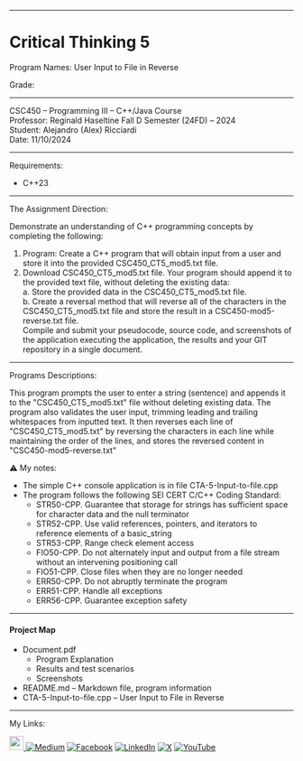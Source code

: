 ﻿-----------------------------------------------------------------------------------------------------------------------------
# Critical Thinking 5  
Program Names: User Input to File in Reverse  

Grade:  

-----------------------------------------------------------------------------------------------------------------------------

CSC450 – Programming III – C++/Java Course  
Professor: Reginald Haseltine
Fall D Semester (24FD) – 2024  
Student: Alejandro (Alex) Ricciardi  
Date: 11/10/2024   

-----------------------------------------------------------------------------------------------------------------------------

Requirements:  
- C++23  

-----------------------------------------------------------------------------------------------------------------------------

The Assignment Direction:    

Demonstrate an understanding of C++ programming concepts by completing the following:  
1. Program: Create a C++ program that will obtain input from a user and store it into the provided CSC450_CT5_mod5.txt file.  
2. Download CSC450_CT5_mod5.txt file. Your program should append it to the provided text file, without deleting the existing data:   
a. Store the provided data in the CSC450_CT5_mod5.txt file.  
b. Create a reversal method that will reverse all of the characters in the CSC450_CT5_mod5.txt file and store the result in a CSC450-mod5-reverse.txt file.  
Compile and submit your pseudocode, source code, and screenshots of the application executing the application, the results and your GIT repository in a single document.  

-----------------------------------------------------------------------------------------------------------------------------

Programs Descriptions:  

This program prompts the user to enter a string (sentence) and appends it to the "CSC450_CT5_mod5.txt" file without deleting existing data.
The program also validates the user input, trimming leading and trailing whitespaces from inputted text.
It then reverses each line of "CSC450_CT5_mod5.txt" by reversing the characters in each line while maintaining the order of the lines, and stores the reversed content in "CSC450-mod5-reverse.txt"
  

⚠️ My notes:  
- The simple C++ console application is in file CTA-5-Input-to-file.cpp  
- The program follows the following SEI CERT C/C++ Coding Standard:  
     - STR50-CPP. Guarantee that storage for strings has sufficient space for character data and the null terminator  
     - STR52-CPP. Use valid references, pointers, and iterators to reference elements of a basic_string  
     - STR53-CPP. Range check element access  
     - FIO50-CPP. Do not alternately input and output from a file stream without an intervening positioning call  
     - FIO51-CPP. Close files when they are no longer needed  
     - ERR50-CPP. Do not abruptly terminate the program  
     - ERR51-CPP. Handle all exceptions  
     - ERR56-CPP. Guarantee exception safety  

-----------------------------------------------------------------------------------------------------------------------------

#### Project Map
- Document.pdf  
	- Program Explanation 
	- Results and test scenarios   
	- Screenshots  
- README.md – Markdown file, program information    
- CTA-5-Input-to-file.cpp – User Input to File in Reverse    

-----------------------------------------------------------------------------------------------------------------------------

My Links:   

<span><a href="https://www.alexomegapy.com" target="_blank"><img width="25" height="25" src="https://github.com/user-attachments/assets/f8001645-cc85-4b99-beec-74482a83ac87"></span>    [![Medium](https://img.shields.io/badge/Medium-12100E?style=for-the-badge&logo=medium&logoColor=whit)](https://medium.com/@alex.omegapy)    [![Facebook](https://img.shields.io/badge/Facebook-%231877F2.svg?logo=Facebook&logoColor=white)](https://www.facebook.com/profile.php?id=100089638857137)    [![LinkedIn](https://img.shields.io/badge/LinkedIn-%230077B5.svg?logo=linkedin&logoColor=white)](https://linkedin.com/in/alex-ricciardi)    [![X](https://img.shields.io/badge/X-black.svg?logo=X&logoColor=white)](https://x.com/AlexOmegapy)    [![YouTube](https://img.shields.io/badge/YouTube-%23FF0000.svg?logo=YouTube&logoColor=white)](https://www.youtube.com/channel/UC4rMaQ7sqywMZkfS1xGh2AA) 


